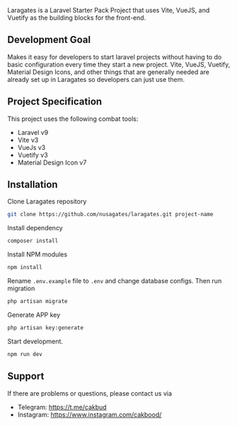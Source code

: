 <p>Laragates is a Laravel Starter Pack Project that uses Vite, VueJS, and Vuetify as the building blocks for the front-end.</p>

## Development Goal
Makes it easy for developers to start laravel projects without having to do basic configuration every time they start a new project. Vite, VueJS, Vuetify, Material Design Icons, and other things that are generally needed are already set up in Laragates so developers can just use them.

## Project Specification
This project uses the following combat tools:
- Laravel v9
- Vite v3
- VueJs v3
- Vuetify v3
- Material Design Icon v7

## Installation
Clone Laragates repository
``` bash
git clone https://github.com/nusagates/laragates.git project-name
```
Install dependency
```bash
composer install
```
Install NPM modules
```bash
npm install
```
Rename ``.env.example`` file to ``.env`` and change database configs. Then run migration
```bash
php artisan migrate
```
Generate APP key
```bash
php artisan key:generate
```
Start development.
```bash
npm run dev
```
## Support
If there are problems or questions, please contact us via

- Telegram: https://t.me/cakbud
- Instagram: https://www.instagram.com/cakbood/
